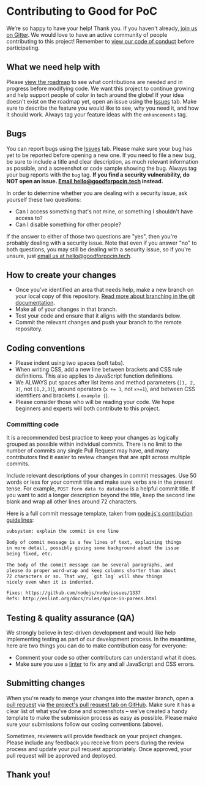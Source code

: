 # Contributing to Good for PoC

We’re so happy to have your help! Thank you. If you haven't already, [join us on Gitter](https://gitter.im/GoodForPoC/Lobby?utm_source=share-link&utm_medium=link&utm_campaign=share-link). We would love to have an active community of people contributing to this project! Remember to [view our code of conduct](https://github.com/GoodForPoC/GoodForPoC/blob/master/docs/CODE_OF_CONDUCT.md) before participating.

## What we need help with
Please [view the roadmap](https://github.com/GoodForPoC/GoodForPoC/projects/1) to see what contributions are needed and in progress before modifying code. We want this project to continue growing and help support people of color in tech around the globe! If your idea doesn't exist on the roadmap yet, open an issue using the [Issues](https://github.com/GoodForPoC/GoodForPoC/issues) tab. Make sure to describe the feature you would like to see, why you need it, and how it should work. Always tag your feature ideas with the `enhancements` tag.

## Bugs
You can report bugs using the [Issues](https://github.com/GoodForPoC/GoodForPoC/issues) tab. Please make sure your bug has yet to be reported before opening a new one. If you need to file a new bug, be sure to include a title and clear description, as much relevant information as possible, and a screenshot or code sample showing the bug. Always tag your bug reports with the `bug` tag. **If you find a security vulnerability, do NOT open an issue. [Email hello@goodforpocin.tech](mailto:hello@goodforpocin.tech?Subject=[Security%20vulnerability]%20description%20here) instead.**

In order to determine whether you are dealing with a security issue, ask yourself these two questions:

- Can I access something that's not mine, or something I shouldn't have access to?
- Can I disable something for other people?

If the answer to either of those two questions are "yes", then you're probably dealing with a security issue. Note that even if you answer "no" to both questions, you may still be dealing with a security issue, so if you're unsure, just [email us at hello@goodforpocin.tech](mailto:hello@goodforpocin.tech?Subject=[Security%20vulnerability]%20description%20here).

## How to create your changes
- Once you’ve identified an area that needs help, make a new branch on your local copy of this repository. [Read more about branching in the git documentation](https://git-scm.com/book/en/v2/Git-Branching-Basic-Branching-and-Merging).
- Make all of your changes in that branch.
- Test your code and ensure that it aligns with the standards below.
- Commit the relevant changes and push your branch to the remote repository.

## Coding conventions
- Please indent using two spaces (soft tabs).
- When writing CSS, add a new line between brackets and CSS rule definitions. This also applies to JavaScript function definitions.
- We ALWAYS put spaces after list items and method parameters (`[1, 2, 3]`, not `[1,2,3]`), around operators (`x += 1`, not `x+=1`), and between CSS identifiers and brackets (`.example {`).
- Please consider those who will be reading your code. We hope beginners and experts will both contribute to this project.

### Committing code
It is a recommended best practice to keep your changes as logically grouped as possible within individual commits. There is no limit to the number of commits any single Pull Request may have, and many contributors find it easier to review changes that are split across multiple commits.

Include relevant descriptions of your changes in commit messages. Use 50 words or less for your commit title and make sure verbs are in the present tense. For example, `POST form data to database` is a helpful commit title. If you want to add a longer description beyond the title, keep the second line blank and wrap all other lines around 72 characters.

Here is a full commit message template, taken from [node.js's contribution guidelines](https://github.com/nodejs/node/blob/master/CONTRIBUTING.md#commit-message-guidelines):

```txt
subsystem: explain the commit in one line

Body of commit message is a few lines of text, explaining things
in more detail, possibly giving some background about the issue
being fixed, etc.

The body of the commit message can be several paragraphs, and
please do proper word-wrap and keep columns shorter than about
72 characters or so. That way, `git log` will show things
nicely even when it is indented.

Fixes: https://github.com/nodejs/node/issues/1337
Refs: http://eslint.org/docs/rules/space-in-parens.html
```

## Testing & quality assurance (QA)

We strongly believe in test-driven development and would like help implementing testing as part of our development process. In the meantime, here are two things you can do to make contribution easy for everyone:

- Comment your code so other contributors can understand what it does.
- Make sure you use a [linter](https://en.wikipedia.org/wiki/Lint_(software)) to fix any and all JavaScript and CSS errors.

## Submitting changes
When you're ready to merge your changes into the master branch, open a [pull request](https://help.github.com/articles/creating-a-pull-request/) via [the project's pull request tab on GitHub](https://github.com/GoodForPoC/GoodForPoC/pulls). Make sure it has a clear list of what you've done and screenshots – we've created a handy template to make the submission process as easy as possible. Please make sure your submissions follow our coding conventions (above).

Sometimes, reviewers will provide feedback on your project changes. Please include any feedback you receive from peers during the review process and update your pull request appropriately. Once approved, your pull request will be approved and deployed.

## Thank you!
